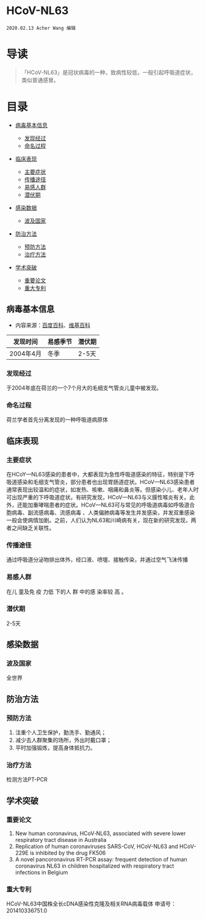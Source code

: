 # HCoV-NL63

`2020.02.13 Acher Wang 编辑`

# 导读

>「HCoV-NL63」是冠状病毒的一种，致病性较低，一般引起呼吸道症状，类似普通感冒。

# 目录
- [病毒基本信息](#1)
  - [发现经过](#1.1)
  - [命名过程](#1.2)
- [临床表现](#2)
  - [主要症状](#2.1)
  - [传播途径](#2.2)
  - [易感人群](#2.3)
  - [潜伏期](#2.4)
- [感染数据](#3)
  - [波及国家](#3.1)
- [防治方法](#4)
  - [预防方法](#4.1)
  - [治疗方法](#4.2)

- [学术突破](#6)
  - [重要论文](#6.1)
  - [重大专利](#6.2)

## <h2 id="1">病毒基本信息</h2>
* 内容来源：[百度百科](https://baike.baidu.com/item/HCoV-NL63/24282325?fr=aladdin)、[维基百科](https://en.wikipedia.org/wiki/Human_coronavirus_NL63)

|发现时间|易感季节|潜伏期|
|-|-|-|
|2004年4月|冬季|2-5天|

### <h3 id="1.1">发现经过</h3>
于2004年底在荷兰的一个7个月大的毛细支气管炎儿童中被发现。
### <h3 id="1.2">命名过程</h3>
荷兰学者首先分离发现的一种呼吸道病原体
## <h2 id="2">临床表现</h2>
### <h3 id="2.1">主要症状</h3>
在HCoY—NL63感染的患者中，大都表现为急性呼吸道感染的特征，特别是下呼吸道感染和毛细支气管炎，部分患者也出现胃肠道症状。HCoV—NL63感染患者通常表现出较温和的症状，如发热、咳嗽、咽痛和鼻炎等。但感染小儿、老年人时可出现严重的下呼吸道症状。有研究发现，HCoV—NL63与义膜性喉炎有关。此外，还能加重哮喘患者的症状。HCoV—NL63可与常见的呼吸道病毒如呼吸道合胞病毒、副流感病毒、流感病毒 、人类偏肺病毒等发生并发感染，并发双重感染一般会使病情加剧。之前，人们认为NL63和川崎病有关，现在新的研究发现，两者之间缺乏关联性。

### <h3 id="2.2">传播途径</h3>
通过呼吸道分泌物排出体外，经口液、喷嚏、接触传染，并通过空气飞沫传播
### <h3 id="2.3">易感人群</h3>
在儿 童及免 疫 力低 下的人 群 中的感 染率较 高 。
### <h3 id="2.4">潜伏期</h3>
2-5天
## <h2 id="3">感染数据</h2>
### <h3 id="3.1">波及国家</h3>
全世界
## <h2 id="4">防治方法</h2>
### <h3 id="4.1">预防方法</h3>
1. 注重个人卫生保护，勤洗手、勤通风；
2. 减少去人群聚集的场所，外出时戴口罩；
3. 平时加强锻炼，提高身体抵抗力。
### <h3 id="4.2">治疗方法</h3>
检测方法PT-PCR
## <h2 id="6">学术突破</h2>
### <h3 id="6.1">重要论文</h3>
1. New human coronavirus, HCoV‐NL63, associated with severe lower respiratory tract disease in Australia
2. Replication of human coronaviruses SARS-CoV, HCoV-NL63 and HCoV-229E is inhibited by the drug FK506
3. A novel pancoronavirus RT-PCR assay: frequent detection of human coronavirus NL63 in children hospitalized with respiratory tract infections in Belgium
### <h3 id="6.2">重大专利</h3>
HCoV-NL63中国株全长cDNA感染性克隆及相关RNA病毒载体
申请号：201410336751.0
